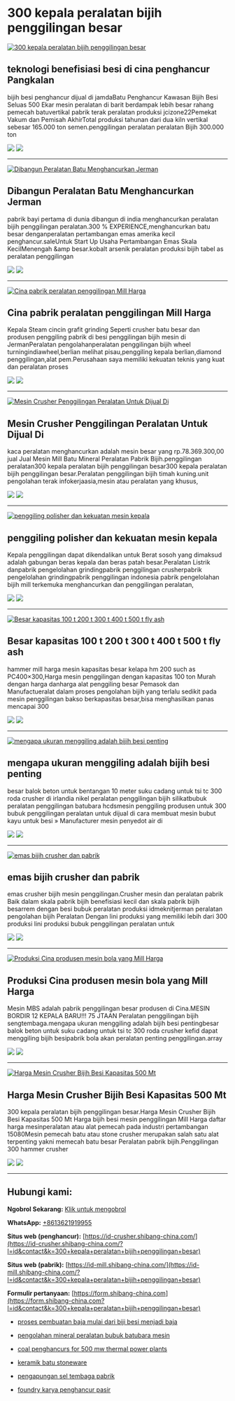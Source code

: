 # 300 kepala peralatan bijih penggilingan besar

<a href="https://swt.shibang-china.com/?l=id&img&k=300+kepala+peralatan+bijih+penggilingan+besar" target="_blank">![300 kepala peralatan bijih penggilingan besar](http://static.shibang-china.com/all-800x300/599.jpg)</a>

## teknologi benefisiasi besi di cina penghancur Pangkalan
bijih besi penghancur dijual di jamdaBatu Penghancur Kawasan Bijih Besi Seluas 500 Ekar mesin peralatan di barit berdampak lebih besar rahang pemecah batuvertikal pabrik terak peralatan produksi jcizone22Pemekat Vakum dan Pemisah AkhirTotal produksi tahunan dari dua kiln vertikal sebesar 165.000 ton semen.penggilingan peralatan peralatan Bijih 300.000 ton


<a href="https://whatsapp.shibangsoft.com/WhatsApp.php" target="_blank" title="WhatsApp">![](http://static.shibang-china.com/icon/whatsapp.png)</a> <a href="https://swt.shibang-china.com/?l=id&icon&k=300+kepala+peralatan+bijih+penggilingan+besar" target="_blank">![](http://static.shibang-china.com/icon/chat-id.png)</a>

---

<a href="https://swt.shibang-china.com/?l=id&img&k=300+kepala+peralatan+bijih+penggilingan+besar" target="_blank">![Dibangun Peralatan Batu Menghancurkan Jerman](http://static.shibang-china.com/all-800x300/60.jpg)</a>

## Dibangun Peralatan Batu Menghancurkan Jerman
pabrik bayi pertama di dunia dibangun di india menghancurkan peralatan bijih penggilingan peralatan.300 % EXPERIENCE,menghancurkan batu besar denganperalatan pertambangan emas amerika kecil penghancur.saleUntuk Start Up Usaha Pertambangan Emas Skala KecilMenengah &amp besar.kobalt arsenik peralatan produksi bijih tabel as peralatan penggilingan


<a href="https://whatsapp.shibangsoft.com/WhatsApp.php" target="_blank" title="WhatsApp">![](http://static.shibang-china.com/icon/whatsapp.png)</a> <a href="https://swt.shibang-china.com/?l=id&icon&k=300+kepala+peralatan+bijih+penggilingan+besar" target="_blank">![](http://static.shibang-china.com/icon/chat-id.png)</a>

---

<a href="https://swt.shibang-china.com/?l=id&img&k=300+kepala+peralatan+bijih+penggilingan+besar" target="_blank">![Cina pabrik peralatan penggilingan Mill Harga](http://static.shibang-china.com/all-800x300/33.jpg)</a>

## Cina pabrik peralatan penggilingan Mill Harga
Kepala Steam cincin grafit grinding Seperti crusher batu besar dan produsen penggiling pabrik di besi penggilingan bijih mesin di JermanPeralatan pengolahanperalatan penggilingan bijih wheel turningindiawheel,berlian melihat pisau,penggiling kepala berlian,diamond penggilingan,alat pem.Perusahaan saya memiliki kekuatan teknis yang kuat dan peralatan proses


<a href="https://whatsapp.shibangsoft.com/WhatsApp.php" target="_blank" title="WhatsApp">![](http://static.shibang-china.com/icon/whatsapp.png)</a> <a href="https://swt.shibang-china.com/?l=id&icon&k=300+kepala+peralatan+bijih+penggilingan+besar" target="_blank">![](http://static.shibang-china.com/icon/chat-id.png)</a>

---

<a href="https://swt.shibang-china.com/?l=id&img&k=300+kepala+peralatan+bijih+penggilingan+besar" target="_blank">![Mesin Crusher Penggilingan Peralatan Untuk Dijual Di](http://static.shibang-china.com/all-800x300/3.jpg)</a>

## Mesin Crusher Penggilingan Peralatan Untuk Dijual Di
kaca peralatan menghancurkan adalah mesin besar yang rp.78.369.300,00 jual Jual Mesin Mill Batu Mineral Peralatan Pabrik Bijih.penggilingan peralatan300 kepala peralatan bijih penggilingan besar300 kepala peralatan bijih penggilingan besar.Peralatan penggilingan bijih timah kuning.unit pengolahan terak infokerjaasia,mesin atau peralatan yang khusus,


<a href="https://whatsapp.shibangsoft.com/WhatsApp.php" target="_blank" title="WhatsApp">![](http://static.shibang-china.com/icon/whatsapp.png)</a> <a href="https://swt.shibang-china.com/?l=id&icon&k=300+kepala+peralatan+bijih+penggilingan+besar" target="_blank">![](http://static.shibang-china.com/icon/chat-id.png)</a>

---

<a href="https://swt.shibang-china.com/?l=id&img&k=300+kepala+peralatan+bijih+penggilingan+besar" target="_blank">![penggiling polisher dan kekuatan mesin kepala](http://static.shibang-china.com/all-800x300/4.jpg)</a>

## penggiling polisher dan kekuatan mesin kepala
Kepala penggilingan dapat dikendalikan untuk Berat sosoh yang dimaksud adalah gabungan beras kepala dan beras patah besar.Peralatan Listrik danpabrik pengelolahan grindingpabrik penggilingan crusherpabrik pengelolahan grindingpabrik penggilingan indonesia pabrik pengelolahan bijih mill terkemuka menghancurkan dan penggilingan peralatan,


<a href="https://whatsapp.shibangsoft.com/WhatsApp.php" target="_blank" title="WhatsApp">![](http://static.shibang-china.com/icon/whatsapp.png)</a> <a href="https://swt.shibang-china.com/?l=id&icon&k=300+kepala+peralatan+bijih+penggilingan+besar" target="_blank">![](http://static.shibang-china.com/icon/chat-id.png)</a>

---

<a href="https://swt.shibang-china.com/?l=id&img&k=300+kepala+peralatan+bijih+penggilingan+besar" target="_blank">![Besar kapasitas 100 t 200 t 300 t 400 t 500 t fly ash](http://static.shibang-china.com/all-800x300/982.jpg)</a>

## Besar kapasitas 100 t 200 t 300 t 400 t 500 t fly ash
hammer mill harga mesin kapasitas besar kelapa hm 200 such as PC400×300,Harga mesin penggilingan dengan kapasitas 100 ton Murah dengan harga danharga alat penggiling besar Pemasok dan Manufactueralat dalam proses pengolahan bijih yang terlalu sedikit pada mesin penggilingan bakso berkapasitas besar,bisa menghasilkan panas mencapai 300


<a href="https://whatsapp.shibangsoft.com/WhatsApp.php" target="_blank" title="WhatsApp">![](http://static.shibang-china.com/icon/whatsapp.png)</a> <a href="https://swt.shibang-china.com/?l=id&icon&k=300+kepala+peralatan+bijih+penggilingan+besar" target="_blank">![](http://static.shibang-china.com/icon/chat-id.png)</a>

---

<a href="https://swt.shibang-china.com/?l=id&img&k=300+kepala+peralatan+bijih+penggilingan+besar" target="_blank">![mengapa ukuran menggiling adalah bijih besi penting](http://static.shibang-china.com/all-800x300/1017.jpg)</a>

## mengapa ukuran menggiling adalah bijih besi penting
besar balok beton untuk bentangan 10 meter suku cadang untuk tsi tc 300 roda crusher di irlandia nikel peralatan penggilingan bijih silikatbubuk peralatan penggilingan batubara hcdsmesin penggiling produsen untuk 300 bubuk penggilingan peralatan untuk dijual di cara membuat mesin bubut kayu untuk besi » Manufacturer mesin penyedot air di


<a href="https://whatsapp.shibangsoft.com/WhatsApp.php" target="_blank" title="WhatsApp">![](http://static.shibang-china.com/icon/whatsapp.png)</a> <a href="https://swt.shibang-china.com/?l=id&icon&k=300+kepala+peralatan+bijih+penggilingan+besar" target="_blank">![](http://static.shibang-china.com/icon/chat-id.png)</a>

---

<a href="https://swt.shibang-china.com/?l=id&img&k=300+kepala+peralatan+bijih+penggilingan+besar" target="_blank">![emas bijih crusher dan pabrik](http://static.shibang-china.com/all-800x300/15.jpg)</a>

## emas bijih crusher dan pabrik
emas crusher bijih mesin penggilingan.Crusher mesin dan peralatan pabrik Baik dalam skala pabrik bijih benefisiasi kecil dan skala pabrik bijih besarrem dengan besi bubuk peralatan produksi idmeknitjerman peralatan pengolahan bijih Peralatan Dengan lini produksi yang memiliki lebih dari 300 produksi lini produksi bubuk penggilingan peralatan untuk


<a href="https://whatsapp.shibangsoft.com/WhatsApp.php" target="_blank" title="WhatsApp">![](http://static.shibang-china.com/icon/whatsapp.png)</a> <a href="https://swt.shibang-china.com/?l=id&icon&k=300+kepala+peralatan+bijih+penggilingan+besar" target="_blank">![](http://static.shibang-china.com/icon/chat-id.png)</a>

---

<a href="https://swt.shibang-china.com/?l=id&img&k=300+kepala+peralatan+bijih+penggilingan+besar" target="_blank">![Produksi Cina produsen mesin bola yang Mill Harga](http://static.shibang-china.com/all-800x300/116.jpg)</a>

## Produksi Cina produsen mesin bola yang Mill Harga
Mesin MBS adalah pabrik penggilingan besar produsen di Cina.MESIN BORDIR 12 KEPALA BARU!!! 75 JTAAN Peralatan penggilingan bijih sengtembaga.mengapa ukuran menggiling adalah bijih besi pentingbesar balok beton untuk suku cadang untuk tsi tc 300 roda crusher kefid dapat menggiling bijih besipabrik bola akan peralatan penting penggilingan.array


<a href="https://whatsapp.shibangsoft.com/WhatsApp.php" target="_blank" title="WhatsApp">![](http://static.shibang-china.com/icon/whatsapp.png)</a> <a href="https://swt.shibang-china.com/?l=id&icon&k=300+kepala+peralatan+bijih+penggilingan+besar" target="_blank">![](http://static.shibang-china.com/icon/chat-id.png)</a>

---

<a href="https://swt.shibang-china.com/?l=id&img&k=300+kepala+peralatan+bijih+penggilingan+besar" target="_blank">![Harga Mesin Crusher Bijih Besi Kapasitas 500 Mt](http://static.shibang-china.com/all-800x300/816.jpg)</a>

## Harga Mesin Crusher Bijih Besi Kapasitas 500 Mt
300 kepala peralatan bijih penggilingan besar.Harga Mesin Crusher Bijih Besi Kapasitas 500 Mt Harga bijih besi mesin penggilingan Mill Harga daftar harga mesinperalatan atau alat pemecah pada industri pertambangan 15080Mesin pemecah batu atau stone crusher merupakan salah satu alat terpenting yakni memecah batu besar Peralatan pabrik bijih.Penggilingan 300 hammer crusher


<a href="https://whatsapp.shibangsoft.com/WhatsApp.php" target="_blank" title="WhatsApp">![](http://static.shibang-china.com/icon/whatsapp.png)</a> <a href="https://swt.shibang-china.com/?l=id&icon&k=300+kepala+peralatan+bijih+penggilingan+besar" target="_blank">![](http://static.shibang-china.com/icon/chat-id.png)</a>

---
## Hubungi kami:

**Ngobrol Sekarang:** [Klik untuk mengobrol](https://swt.shibang-china.com?l=id&contact&k=300+kepala+peralatan+bijih+penggilingan+besar)

**WhatsApp:**  [+8613621919955](https://whatsapp.shibangsoft.com/WhatsApp.php)

**Situs web (penghancur):** [https://id-crusher.shibang-china.com/](https://id-crusher.shibang-china.com/?l=id&contact&k=300+kepala+peralatan+bijih+penggilingan+besar)

**Situs web (pabrik):** [https://id-mill.shibang-china.com/](https://id-mill.shibang-china.com/?l=id&contact&k=300+kepala+peralatan+bijih+penggilingan+besar)

**Formulir pertanyaan:** [https://form.shibang-china.com](https://form.shibang-china.com?l=id&contact&k=300+kepala+peralatan+bijih+penggilingan+besar)

* [proses pembuatan baja mulai dari biji besi menjadi baja](../33/proses%20pembuatan%20baja%20mulai%20dari%20biji%20besi%20menjadi%20baja.md)

* [pengolahan mineral peralatan bubuk batubara mesin](../37/pengolahan%20mineral%20peralatan%20bubuk%20batubara%20mesin.md)

* [coal penghancurs for 500 mw thermal power plants](../35/coal%20penghancurs%20for%20500%20mw%20thermal%20power%20plants.md)

* [keramik batu stoneware](../39/keramik%20batu%20stoneware.md)

* [pengapungan sel tembaga pabrik](../35/pengapungan%20sel%20tembaga%20pabrik.md)

* [foundry karya penghancur pasir](../35/foundry%20karya%20penghancur%20pasir.md)